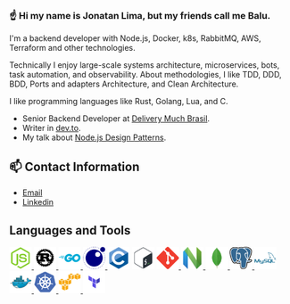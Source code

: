 ### ☝ Hi my name is Jonatan Lima, but my friends call me Balu.


I'm a backend developer with Node.js, Docker, k8s, RabbitMQ, AWS, Terraform and other technologies.

Technically I enjoy large-scale systems architecture, microservices, bots, task automation, and observability. About methodologies, I like TDD, DDD, BDD, Ports and adapters Architecture, and Clean Architecture.

I like programming languages like Rust, Golang, Lua, and C.

- Senior Backend Developer at [Delivery Much Brasil](https://www.deliverymuch.com.br).
- Writer in [dev.to](https://dev.to/jonatanlima).
- My talk about [Node.js Design Patterns](https://youtu.be/AWISf1mNcso?feature=shared).

## 📫 Contact Information

- [Email](mailto:jotanlima@gmail.com)
- [Linkedin](https://www.linkedin.com/in/jonatan-lima-977416102)

<h2 align="left">Languages and Tools</h3>
<p align="left">
  <a href="https://nodejs.org/en/" target="_blank"> <img src="./media/nodejs.svg" alt="nodejs" width="40" height="40"/> </a>
  <a href="https://www.rust-lang.org/" target="_blank"> <img src="./media/rust.svg" alt="rust" width="40" height="40"/> </a>
  <a href="https://go.dev/" target="_blank"> <img src="./media/go.svg" alt="golang" width="40" height="40"/> </a>
  <a href="https://www.lua.org/" target="_blank"> <img src="./media/lua.svg" alt="lua" width="40" height="40"/> </a>
  <a href="https://www.cprogramming.com/" target="_blank"><img src="./media/c.svg" alt="c" width="40" height="40"/></a>
  <a href="https://www.shellscript.sh/" target="_blank"><img src="./media/bash.svg" alt="bash" width="40" height="40"/></a>
  <a href="https://git-scm.com/" target="_blank"> <img src="./media/git.svg" alt="git" width="40" height="40"/> </a>
  <a href="https://neovim.io/" target="_blank"> <img src="./media/neovim.png" alt="neovim" width="40" height="40"/> </a>
  <a href="https://www.mongodb.com/" target="_blank"> <img src="./media/mongodb.svg" alt="mongodb" width="40" height="40"/> </a>
  <a href="https://www.postgresql.org/" target="_blank"> <img src="./media/postgresql.svg" alt="postgresql" width="40" height="40"/> </a>
  <a href="https://www.mysql.com/" target="_blank"> <img src="./media/mysql.svg" alt="mysql" width="40" height="40"/> </a>
  <a href="https://www.docker.com" target="_blank"> <img src="./media/docker.svg" alt="docker" width="40" height="40"/> </a>
  <a href="https://kubernetes.io/" target="_blank"> <img src="./media/k8s.svg" alt="kubernetes" width="40" height="40"/> </a>
  <a href="https://aws.amazon.com/" target="_blank"> <img src="./media/aws.svg" alt="aws" width="40" height="40"/> </a>
  <a href="https://www.terraform.io/" target="_blank"> <img src="./media/terraform.svg" alt="terraform" width="40" height="40"/> </a>
</p>

<!--
## 🔥 My Stats

 <div style="overflow:hidden;">
       <img align="center" height="200" src="https://github-readme-stats.vercel.app/api/top-langs/?username=jdssl&theme=slateorange&count_private=true&layout=compact" />
</div>
-->
